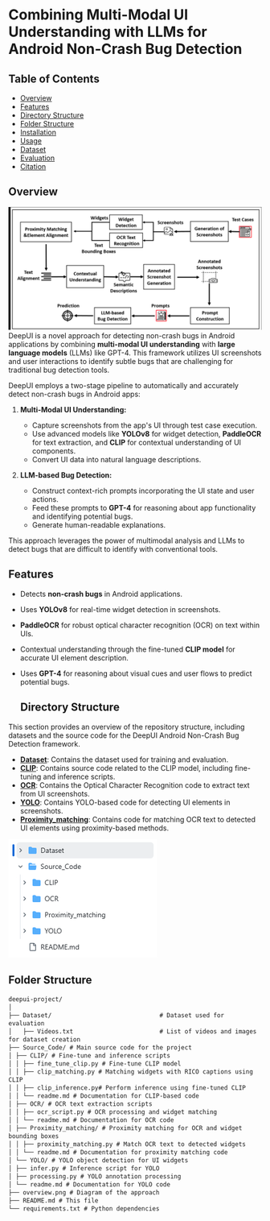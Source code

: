 # Combining Multi-Modal UI Understanding with LLMs for Android Non-Crash Bug Detection

## Table of Contents
- [Overview](#Overview)
- [Features](#features)
- [Directory Structure](#directory-structure)
- [Folder Structure](#folder-structure)
- [Installation](#installation)
- [Usage](#usage)
- [Dataset](#dataset)
- [Evaluation](#evaluation)
- [Citation](#citation)


## Overview

![DeepUI Overview](https://github.com/DeepUI-Android-Bug-Detection/Findings/blob/main/Overview.PNG?raw=true)
DeepUI is a novel approach for detecting non-crash bugs in Android applications by combining **multi-modal UI understanding** with **large language models** (LLMs) like GPT-4. This framework utilizes UI screenshots and user interactions to identify subtle bugs that are challenging for traditional bug detection tools.

DeepUI employs a two-stage pipeline to automatically and accurately detect non-crash bugs in Android apps:

1. **Multi-Modal UI Understanding:** 
   - Capture screenshots from the app's UI through test case execution.
   - Use advanced models like **YOLOv8** for widget detection, **PaddleOCR** for text extraction, and **CLIP** for contextual understanding of UI components.
   - Convert UI data into natural language descriptions.

2. **LLM-based Bug Detection:**
   - Construct context-rich prompts incorporating the UI state and user actions.
   - Feed these prompts to **GPT-4** for reasoning about app functionality and identifying potential bugs.
   - Generate human-readable explanations.

This approach leverages the power of multimodal analysis and LLMs to detect bugs that are difficult to identify with conventional tools.

## Features

- Detects **non-crash bugs** in Android applications.
- Uses **YOLOv8** for real-time widget detection in screenshots.
- **PaddleOCR** for robust optical character recognition (OCR) on text within UIs.
- Contextual understanding through the fine-tuned **CLIP model** for accurate UI element description.
- Uses **GPT-4** for reasoning about visual cues and user flows to predict potential bugs.

  ## Directory Structure

This section provides an overview of the repository structure, including datasets and the source code for the DeepUI Android Non-Crash Bug Detection framework. 
- **[Dataset](https://github.com/DeepUI-Android-Bug-Detection/Findings/blob/main/Dataset)**: Contains the dataset used for training and evaluation.
- **[CLIP](https://github.com/DeepUI-Android-Bug-Detection/Findings/blob/main/Source_Code/CLIP)**: Contains source code related to the CLIP model, including fine-tuning and inference scripts.
- **[OCR](https://github.com/DeepUI-Android-Bug-Detection/Findings/blob/main/Source_Code/OCR)**: Contains the Optical Character Recognition code to extract text from UI screenshots.
- **[YOLO](https://github.com/DeepUI-Android-Bug-Detection/Findings/blob/main/Source_Code/YOLO)**: Contains YOLO-based code for detecting UI elements in screenshots.
- **[Proximity_matching](https://github.com/DeepUI-Android-Bug-Detection/Findings/blob/main/Source_Code/Proximity_matching)**: Contains code for matching OCR text to detected UI elements using proximity-based methods.

![Directories Structure Diagram](https://github.com/DeepUI-Android-Bug-Detection/Findings/blob/main/directories.PNG?raw=true)



  ## Folder Structure

```plaintext
deepui-project/
│
├── Dataset/                              # Dataset used for evaluation
│   ├── Videos.txt                        # List of videos and images for dataset creation
├── Source_Code/ # Main source code for the project
│ ├── CLIP/ # Fine-tune and inference scripts
│ │ ├── fine_tune_clip.py # Fine-tune CLIP model
│ │ ├── clip_matching.py # Matching widgets with RICO captions using CLIP
│ │ ├── clip_inference.py# Perform inference using fine-tuned CLIP
│ │ └── readme.md # Documentation for CLIP-based code
│ ├── OCR/ # OCR text extraction scripts
│ │ ├── ocr_script.py # OCR processing and widget matching
│ │ └── readme.md # Documentation for OCR code
│ ├── Proximity_matching/ # Proximity matching for OCR and widget bounding boxes
│ │ ├── proximity_matching.py # Match OCR text to detected widgets
│ │ └── readme.md # Documentation for proximity matching code
│ └── YOLO/ # YOLO object detection for UI widgets
│ ├── infer.py # Inference script for YOLO
│ ├── processing.py # YOLO annotation processing
│ └── readme.md # Documentation for YOLO code
├── overview.png # Diagram of the approach
├── README.md # This file
└── requirements.txt # Python dependencies


